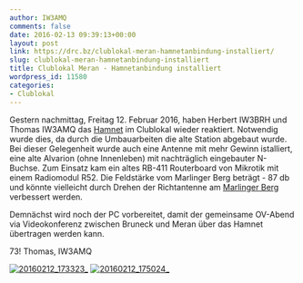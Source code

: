 ```yaml
---
author: IW3AMQ
comments: false
date: 2016-02-13 09:39:13+00:00
layout: post
link: https://drc.bz/clublokal-meran-hamnetanbindung-installiert/
slug: clublokal-meran-hamnetanbindung-installiert
title: Clublokal Meran - Hamnetanbindung installiert
wordpress_id: 11580
categories:
- Clublokal
---
```


Gestern nachmittag, Freitag 12. Februar 2016, haben Herbert IW3BRH und Thomas IW3AMQ das [Hamnet](https://drc.bz/relaisstandorte/karte-der-relaisstandorte/) im Clublokal wieder reaktiert. Notwendig wurde dies, da durch die Umbauarbeiten die alte Station abgebaut wurde. Bei dieser Gelegenheit wurde auch eine Antenne mit mehr Gewinn istalliert, eine alte Alvarion (ohne Innenleben) mit nachträglich eingebauter N-Buchse. Zum Einsatz kam ein altes RB-411 Routerboard von Mikrotik mit einem Radiomodul R52. Die Feldstärke vom Marlinger Berg beträgt - 87 db und könnte vielleicht durch Drehen der Richtantenne am [Marlinger Berg](https://drc.bz/relaisstandorte/marlinger-berg-ir3uhe/) verbessert werden.

Demnächst wird noch der PC vorbereitet, damit der gemeinsame OV-Abend via Videokonferenz zwischen Bruneck und Meran über das Hamnet übertragen werden kann.

73! Thomas, IW3AMQ

[![20160212_173323_](https://drc.bz/wp-content/uploads/2016/02/20160212_173323_-300x225.jpg)](https://drc.bz/wp-content/uploads/2016/02/20160212_173323_.jpg) [![20160212_175024_](https://drc.bz/wp-content/uploads/2016/02/20160212_175024_-300x225.jpg)](https://drc.bz/wp-content/uploads/2016/02/20160212_175024_.jpg)
